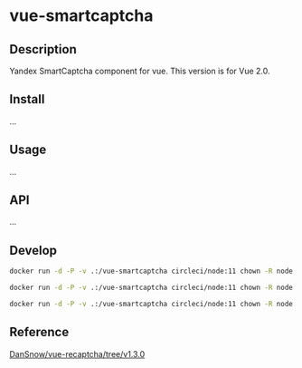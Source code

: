 vue-smartcaptcha
=============

Description
-----------

Yandex SmartCaptcha component for vue.
This version is for Vue 2.0.

## Install ##

...

## Usage ##

...

## API ##

...

Develop
-------

```bash
docker run -d -P -v .:/vue-smartcaptcha circleci/node:11 chown -R node:node /vue-smartcaptcha && yarn install
```
```bash
docker run -d -P -v .:/vue-smartcaptcha circleci/node:11 chown -R node:node /vue-smartcaptcha && yarn test
```
```bash
docker run -d -P -v .:/vue-smartcaptcha circleci/node:11 chown -R node:node /vue-smartcaptcha && yarn build
```

Reference
---------

[DanSnow/vue-recaptcha/tree/v1.3.0](https://github.com/DanSnow/vue-recaptcha/tree/v1.3.0)
